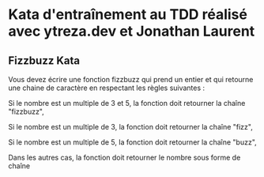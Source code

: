 # Kata d'entraînement au TDD réalisé avec ytreza.dev et Jonathan Laurent

## Fizzbuzz Kata

Vous devez écrire une fonction fizzbuzz qui prend un entier et qui retourne une chaine de caractère en respectant les règles suivantes :

Si le nombre est un multiple de 3 et 5, la fonction doit retourner la chaîne "fizzbuzz",

Si le nombre est un multiple de 3, la fonction doit retourner la chaîne "fizz",

Si le nombre est un multiple de 5, la fonction doit retourner la chaîne "buzz",

Dans les autres cas, la fonction doit retourner le nombre sous forme de chaîne